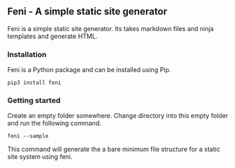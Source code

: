 ## Feni - A simple static site generator

Feni is a simple static site generator.
Its takes markdown files and ninja templates and generate HTML.

### Installation

Feni is a Python package and can be installed using Pip.

    pip3 install feni

### Getting started

Create an empty folder somewhere. Change directory into this empty folder and
run the following command.

    feni --sample

This command will generate the a bare minimum file structure for a
static site system using feni.
